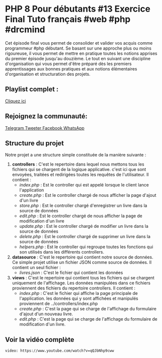 # PHP 8 Pour débutants #13 Exercice Final Tuto français #web #php #drcmind
 Cet épisode final vous permet de consolider et valider vos acquis comme programmeur #php  débutant. Se basant sur une approche plus ou moins rigoureuse, il vous permet de mettre en pratique toutes les notions apprises du premier épisode jusqu'au douzième. Le tout en suivant une discipline d'organisation qui vous permet d'être préparé dès les premiers apprentissages aux bonnes pratiques et aux notions élémentaires d'organisation et structuration des projets.
 ## Playlist complet :
 [Cliquez ici ](https://www.youtube.com/playlist?list=PLT2KSPhMMiqoETKQeC-Gu2_MD5jtcp_L9)

## Rejoignez la communauté: 
[Telegram ](https://t.me/+bn_KQqOUyv9hOWI0)
[Tweeter ](https://twitter.com/drcmin2)
[Facebook ](https://facebook.com/DrcMin2)
[WhatsApp ](https://chat.whatsapp.com/BdRKTITTrWS1VBb8t2s15a)
## Structure du projet
Notre projet a une structure simple constituée de la manière suivante :
1. **controllers** :
    C'est le repertoire dans lequel nous mettons tous les fichiers qui se chargent
    de la logique applicative. c'est ici que sont envoyées, traitées et redirigées toutes les requêtes de l'utilisateur. Il contient :
    - *index.php* : Est le controller qui est appelé lorsque le client lance l'application
    - *create.php* : Est le controller chargé de nous afficher la page d'ajout d'un livre
    - *store.php* : Est le controller chargé d'enregistrer un livre dans la source de données
    - *edit.php* : Est le controller chargé de nous afficher la page de modification d'un livre
    - *update.php* : Est le controller chargé de modifier un livre dans la source de données
    - *delete.php* : Est le controller chargé de supprimer un livre dans la source de données
    - *helpers.php* : Est le controller qui regroupe toutes les fonctions qui son utilisés dans les différents controllers.
2. **datasource** :
    C'est le repertoire qui contient notre source de données. Ce simple projet utilise un fichier JSON comme source de données. Il contient un seul fichier :
    - *livres.json* : C'est le fichier qui contient les données
3. **views** :
    C'est le repertoire qui contient tous les fichiers qui se chargent uniquement de l'affichage. Les données manipulées dans ce fichiers proviennent des fichiers du repertoire controllers. Il contient :
    - *index.php* : C'est le fichier qui affiche la page principale de l'application. les données qui y sont affichées et manipulés proviennent de ../controllers/index.php
    - *create.php* : C'est la page qui se charge de l'affichage du formulaire d'ajout d'un nouveau livre.
    - *edit.php* : C'est la page qui se charge de l'affichage du formulaire de modification d'un livre.
## Voir la vidéo complète
`video: https://www.youtube.com/watch?v=qQJbNhp9cww`